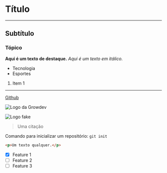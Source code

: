 # Título

---

## Subtítulo

### Tópico

**Aqui é um texto de destaque.**
_Aqui é um texto em itálico._

- Tecnologia
- Esportes

1. Item 1

---

[Github](https://www.github.com)

![Logo da Growdev](https://www.growdev.com.br/assets/images/logo_growdev.svg)

![Logo fake](images/logo.png)

> Uma citação

Comando para inicializar um repositório: `git init`

```html
<p>Um texto qualquer.</p>
```

- [x] Feature 1
- [ ] Feature 2
- [ ] Feature 3
